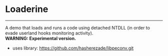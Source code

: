 # Loaderine
---
A demo that loads and runs a code using detached NTDLL (in order to evade userland hooks monitoring activity).<br/>
<b>WARNING: Experimental version.</b>

+ uses library:
https://github.com/hasherezade/libpeconv.git <br/>
